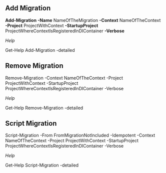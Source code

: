 ## Add Migration

**Add-Migration** **-Name** NameOfTheMigration **-Context** NameOfTheContext **-Project** ProjectWithContext **-StartupProject** ProjectWhereContextIsRegisteredInDIContainer **-Verbose**

*Help*

Get-Help Add-Migration -detailed

## Remove Migration

Remove-Migration -Context NameOfTheContext -Project ProjectWithContext -StartupProject ProjectWhereContextIsRegisteredInDIContainer -Verbose

*Help*

Get-Help Remove-Migration -detailed

## Script Migration

Script-Migration -From FromMigrationNotIncluded -Idempotent -Context NameOfTheContext -Project ProjectWithContext -StartupProject ProjectWhereContextIsRegisteredInDIContainer -Verbose

*Help*

Get-Help Script-Migration -detailed
